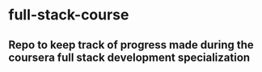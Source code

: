 # full-stack-course

## Repo to keep track of progress made during the coursera full stack development specialization